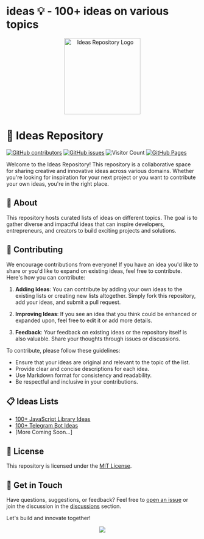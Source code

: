 # ideas 💡 - 100+ ideas on various topics
<p align="center">
  <img src="https://avatars.githubusercontent.com/u/159926291" width="200" alt="Ideas Repository Logo">
</p>

# 🚀 Ideas Repository

[![GitHub contributors](https://img.shields.io/github/contributors/SH20RAJ/ideas)](https://github.com/SH20RAJ/ideas/graphs/contributors)
[![GitHub issues](https://img.shields.io/github/issues/SH20RAJ/ideas)](https://github.com/SH20RAJ/ideas/issues)
![Visitor Count](https://visitor-badge.laobi.icu/badge?page_id=SH20RAJ.ideas)
[![GitHub Pages](https://img.shields.io/badge/GitHub-Pages-brightgreen)](https://SH20RAJ.github.io/ideas)


Welcome to the Ideas Repository! This repository is a collaborative space for sharing creative and innovative ideas across various domains. Whether you're looking for inspiration for your next project or you want to contribute your own ideas, you're in the right place.

## 📝 About

This repository hosts curated lists of ideas on different topics. The goal is to gather diverse and impactful ideas that can inspire developers, entrepreneurs, and creators to build exciting projects and solutions.

## 🤝 Contributing

We encourage contributions from everyone! If you have an idea you'd like to share or you'd like to expand on existing ideas, feel free to contribute. Here's how you can contribute:

1. **Adding Ideas**: You can contribute by adding your own ideas to the existing lists or creating new lists altogether. Simply fork this repository, add your ideas, and submit a pull request.

2. **Improving Ideas**: If you see an idea that you think could be enhanced or expanded upon, feel free to edit it or add more details.

3. **Feedback**: Your feedback on existing ideas or the repository itself is also valuable. Share your thoughts through issues or discussions.

To contribute, please follow these guidelines:

- Ensure that your ideas are original and relevant to the topic of the list.
- Provide clear and concise descriptions for each idea.
- Use Markdown format for consistency and readability.
- Be respectful and inclusive in your contributions.

## 📋 Ideas Lists

- [100+ JavaScript Library Ideas](telegram/100-innovative-ideas-for-telegram-bots.md)
- [100+ Telegram Bot Ideas](telegram-bots.md)
- [More Coming Soon...]

## 📜 License

This repository is licensed under the [MIT License](LICENSE).

## 💬 Get in Touch

Have questions, suggestions, or feedback? Feel free to [open an issue](https://github.com/SH20RAJ/ideas/issues) or join the discussion in the [discussions](https://github.com/SH20RAJ/ideas/discussions) section.

Let's build and innovate together!
<p align="center">
<a style="display:block;text-align:center;" href="https://visitorbadge.io/status?path=https%3A%2F%2Fgithub.com%2FSH20RAJ%2Fideas%2F"><img src="https://api.visitorbadge.io/api/visitors?path=https%3A%2F%2Fgithub.com%2FSH20RAJ%2Fideas%2F&countColor=%23263759" /></a>
</p>
